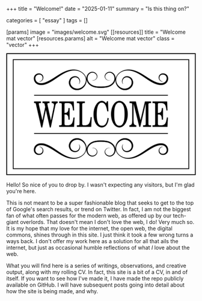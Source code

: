 +++
title = "Welcome!"
date = "2025-01-11"
summary = "Is this thing on?"

categories = [ "essay" ]
tags = []

[params]
  image = "images/welcome.svg"
[[resources]]
  title = "Welcome mat vector"
  [resources.params]
    alt = "Welcome mat vector"
    class = "vector"
+++

![Welcome mat vector](images/welcome.svg)

Hello! So nice of you to drop by. I wasn't expecting any visitors, but I'm glad you're here.

This is not meant to be a super fashionable blog that seeks to get to the top of Google's search results, or trend on Twitter. In fact, I am not the biggest fan of what often passes for the modern web, as offered up by our tech-giant overlords. That doesn't mean I don't love the web, I do! Very much so. It is my hope that my love for the internet, the open web, the digital commons, shines through in this site. I just think it took a few wrong turns a ways back. I don't offer my work here as a solution for all that ails the internet, but just as occasional humble reflections of what _I_ love about the web.

What you will find here is a series of writings, observations, and creative output, along with my rolling CV. In fact, this site is a bit of a CV, in and of itself. If you want to see how I've made it, I have made the repo publicly available on GitHub. I will have subsequent posts going into detail about how the site is being made, and why.
